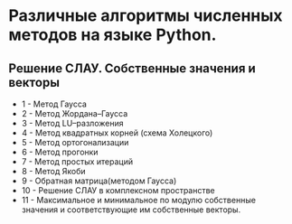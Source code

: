 # Различные алгоритмы численных методов на языке Python.
## Решение СЛАУ. Собственные значения и векторы
+ 1 - Метод Гаусса
+ 2 - Метод Жордана–Гаусса
+ 3 - Метод LU–разложения
+ 4 - Метод квадратных корней (схема Холецкого)
+ 5 - Метод ортогонализации
+ 6 - Метод прогонки
+ 7 - Метод простых итераций
+ 8 - Метод Якоби
+ 9 - Обратная матрица(методом Гаусса)
+ 10 - Решение СЛАУ в комплексном пространстве
+ 11 - Максимальное и минимальное по модулю собственные значения и соответствующие им собственные векторы.
